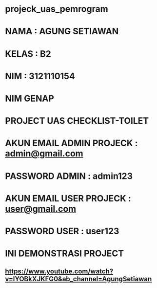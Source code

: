 # projeck_uas_pemrogram

# NAMA : AGUNG SETIAWAN
# KELAS : B2
# NIM : 3121110154
#  NIM GENAP 
# PROJECT UAS CHECKLIST-TOILET
# AKUN EMAIL ADMIN PROJECK : admin@gmail.com
# PASSWORD ADMIN : admin123
# AKUN EMAIL USER PROJECK : user@gmail.com
# PASSWORD USER : user123

# INI DEMONSTRASI PROJECT


## https://www.youtube.com/watch?v=lYOBkXJKFG0&ab_channel=AgungSetiawan
